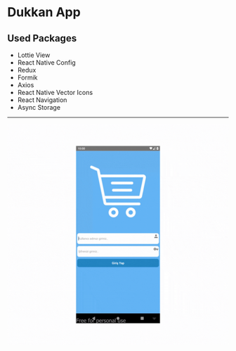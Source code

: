 # Dukkan App

## Used Packages
* Lottie View
* React Native Config
* Redux
* Formik
* Axios
* React Native Vector Icons
* React Navigation
* Async Storage
---
![Dukkan](./img/dukkan.gif)